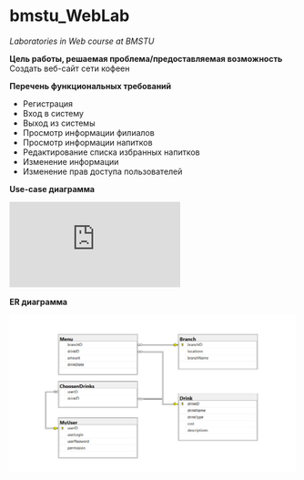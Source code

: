 # bmstu_WebLab
*Laboratories in Web course at BMSTU*

**Цель работы, решаемая проблема/предоставляемая возможность**
Создать веб-сайт сети кофеен

**Перечень функциональных требований**
* Регистрация
* Вход в систему
* Выход из системы
* Просмотр информации филиалов
* Просмотр информации напитков
* Редактирование списка избранных напитков
* Изменение информации
* Изменение прав доступа пользователей

**Use-case диаграмма**

![Image of UC-diagram](https://github.com/hamyy2912/bmstu_WebLab/blob/main/Use-case%20diagram.pdf)

**ER диаграмма**

![Image of ER-diagram](https://github.com/hamyy2912/bmstu_WebLab/blob/main/ER-Diagram.png)
